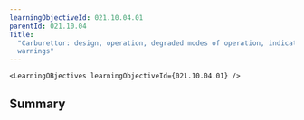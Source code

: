 ```yaml
---
learningObjectiveId: 021.10.04.01
parentId: 021.10.04
Title:
  "Carburettor: design, operation, degraded modes of operation, indications and
  warnings"
---
```


```tsx eval
<LearningOBjectives learningObjectiveId={021.10.04.01} />
```

## Summary
